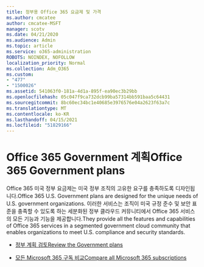 ```yaml
---
title: 정부용 Office 365 요금제 및 가격
ms.author: cmcatee
author: cmcatee-MSFT
manager: scotv
ms.date: 04/21/2020
ms.audience: Admin
ms.topic: article
ms.service: o365-administration
ROBOTS: NOINDEX, NOFOLLOW
localization_priority: Normal
ms.collection: Adm_O365
ms.custom:
- "477"
- "1500026"
ms.assetid: 541063f0-181a-4d1a-895f-ea90ec3b29bb
ms.openlocfilehash: 05c047f9ca732dcb99ba57314bb591baa5c64431
ms.sourcegitcommit: 8bc60ec34bc1e40685e3976576e04a2623f63a7c
ms.translationtype: MT
ms.contentlocale: ko-KR
ms.lasthandoff: 04/15/2021
ms.locfileid: "51829166"
---
```

# <a name="office-365-government-plans"></a><span data-ttu-id="c3456-102">Office 365 Government 계획</span><span class="sxs-lookup"><span data-stu-id="c3456-102">Office 365 Government plans</span></span>

<span data-ttu-id="c3456-103">Office 365 미국 정부 요금제는 미국 정부 조직의 고유한 요구를 충족하도록 디자인됩니다.</span><span class="sxs-lookup"><span data-stu-id="c3456-103">Office 365 U.S. Government plans are designed for the unique needs of U.S. government organizations.</span></span> <span data-ttu-id="c3456-104">이러한 서비스는 조직이 미국 규정 준수 및 보안 표준을 충족할 수 있도록 하는 세분화된 정부 클라우드 커뮤니티에서 Office 365 서비스의 모든 기능과 기능을 제공합니다.</span><span class="sxs-lookup"><span data-stu-id="c3456-104">They provide all the features and capabilities of Office 365 services in a segmented government cloud community that enables organizations to meet U.S. compliance and security standards.</span></span>
  
- [<span data-ttu-id="c3456-105">정부 계획 검토</span><span class="sxs-lookup"><span data-stu-id="c3456-105">Review the Government plans</span></span>](https://products.office.com/government/compare-office-365-government-plans)

- [<span data-ttu-id="c3456-106">모든 Microsoft 365 구독 비교</span><span class="sxs-lookup"><span data-stu-id="c3456-106">Compare all Microsoft 365 subscriptions</span></span>](https://products.office.com/business/compare-more-office-365-for-business-plans)